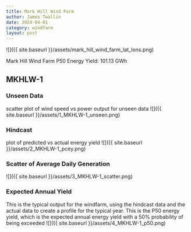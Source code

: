 ```yaml
---
title: Mark Hill Wind Farm
author: James Twallin
date: 2024-04-01
category: windfarm
layout: post
---
```

![]({{ site.baseurl }}/assets/mark_hill_wind_farm_lat_lons.png)

Mark Hill Wind Farm P50 Energy Yield: 101.13 GWh

MKHLW-1
-------------
### Unseen Data 
scatter plot of wind speed vs power output for unseen data
![]({{ site.baseurl }}/assets/1_MKHLW-1_unseen.png)
### Hindcast 
plot of predicted vs actual energy yield
![]({{ site.baseurl }}/assets/2_MKHLW-1_pcey.png)
### Scatter of Average Daily Generation 

![]({{ site.baseurl }}/assets/3_MKHLW-1_scatter.png)
### Expected Annual Yield 
This is the typical output for the windfarm, using the hindcast data and the actual data to create a profile for the typical year. This is the P50 energy yield, which is the expected annual energy yield with a 50% probability of being exceeded
![]({{ site.baseurl }}/assets/4_MKHLW-1_p50.png)

